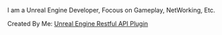I am a Unreal Engine Developer, Focous on Gameplay, NetWorking, Etc. 

Created By Me:
[Unreal Engine Restful API Plugin](https://www.unrealengine.com/marketplace/zh-CN/product/restful-api-json-web-token-http?lang=zh-CN)  

